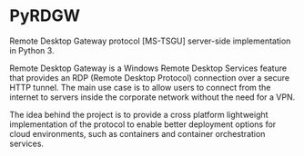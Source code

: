 # PyRDGW
Remote Desktop Gateway protocol [MS-TSGU] server-side implementation in Python 3.

Remote Desktop Gateway is a Windows Remote Desktop Services feature that provides an RDP (Remote Desktop Protocol) connection over a secure HTTP tunnel. The main use case is to allow users to connect from the internet to servers inside the corporate network without the need for a VPN.

The idea behind the project is to provide a cross platform lightweight implementation of the protocol to enable better deployment options for cloud environments, such as containers and container orchestration services.

